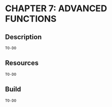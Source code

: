 # CHAPTER 7: ADVANCED FUNCTIONS
## Description

    TO-DO

## Resources
    TO-DO
    
## Build
    TO-DO

